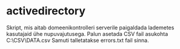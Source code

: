 # activedirectory
Skript, mis aitab domeenikontrolleri serverile paigaldada lademetes kasutajaid ühe nupuvajutusega.
Palun asetada CSV fail asukohta C:\CSV\DATA.csv
Samuti talletatakse errors.txt fail sinna.
